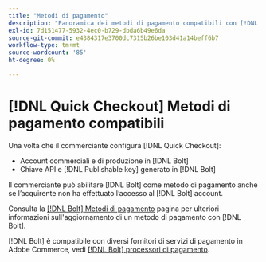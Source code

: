 ```yaml
---
title: "Metodi di pagamento"
description: "Panoramica dei metodi di pagamento compatibili con [!DNL Quick Checkout] per l’estensione Adobe Commerce."
exl-id: 7d151477-5932-4ec0-b729-dbda6b49e6da
source-git-commit: e4384317e3700dc7315b26be103d41a14beff6b7
workflow-type: tm+mt
source-wordcount: '85'
ht-degree: 0%

---
```


# [!DNL Quick Checkout] Metodi di pagamento compatibili

Una volta che il commerciante configura [!DNL Quick Checkout]:

- Account commerciali e di produzione in [!DNL Bolt]
- Chiave API e [!DNL Publishable key] generato in [!DNL Bolt]

Il commerciante può abilitare [!DNL Bolt] come metodo di pagamento anche se l’acquirente non ha effettuato l’accesso al [!DNL Bolt] account.

Consulta la [[!DNL Bolt] Metodi di pagamento](https://help.bolt.com/shoppers/guides/checkout/update-payment-method) pagina per ulteriori informazioni sull&#39;aggiornamento di un metodo di pagamento con [!DNL Bolt].

[!DNL Bolt] è compatibile con diversi fornitori di servizi di pagamento in Adobe Commerce, vedi [[!DNL Bolt] processori di pagamento](https://help.bolt.com/connectors/payment-processors/).
